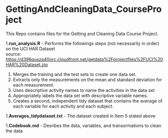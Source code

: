 # GettingAndCleaningData_CourseProject

This Repo contains files for the Getting and Cleaning Data Course Project.

1.**run_analysis.R** - Performs the followings steps (not necessarily in order) on the UCI HAR Dataset\
source: https://d396qusza40orc.cloudfront.net/getdata%2Fprojectfiles%2FUCI%20HAR%20Dataset.zip

1. Merges the training and the test sets to create one data set.
2. Extracts only the measurements on the mean and standard deviation for each measurement.
3. Uses descriptive activity names to name the activities in the data set
4. Appropriately labels the data set with descriptive variable names.
5. Creates a second, independent tidy dataset that contains the average of each variable for each activity and each subject.

1.**Averages_tidydataset.txt** - The dataset created in Item 5 stated above

1.**Codebook.md** - Desribes the data, variables, and transormations to clean the data
